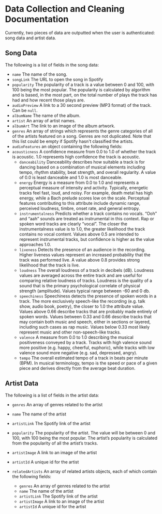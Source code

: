 # Data Collection and Cleaning Documentation

Currently, two pieces of data are outputted when the user is authenticated: song data and artist data. 

## Song Data

The following is a list of fields in the song data:

- `name` The name of the song.
- `songLink` The URL to open the song in Spotify
- `popularity` The popularity of a track is a value between 0 and 100, with 100 being the most popular. The popularity is calculated by algorithm and is based, in the most part, on the total number of plays the track has had and how recent those plays are.
- `audioPreview` A link to a 30 second preview (MP3 format) of the track. Can be `null`.
- `albumName` The name of the album.
- `artist` An array of artist names.
- `albumArt` The link to an image of the album artwork.
- `genres` An array of strings which represents the genre categories of all of the artists featured on a song. Genres are not duplicated. Note that this list could be empty if Spotify hasn't classified the artists. 
- `audioFeatures` an object containing the following fields:
- `acousticness` A confidence measure from 0.0 to 1.0 of whether the track is acoustic. 1.0 represents high confidence the track is acoustic.
  - `danceability` Danceability describes how suitable a track is for dancing based on a combination of musical elements including tempo, rhythm stability, beat strength, and overall regularity. A value of 0.0 is least danceable and 1.0 is most danceable.
  - `energy` Energy is a measure from 0.0 to 1.0 and represents a perceptual measure of intensity and activity. Typically, energetic tracks feel fast, loud, and noisy. For example, death metal has high energy, while a Bach prelude scores low on the scale. Perceptual features contributing to this attribute include dynamic range, perceived loudness, timbre, onset rate, and general entropy.
  - `instrumentalness` Predicts whether a track contains no vocals. “Ooh” and “aah” sounds are treated as instrumental in this context. Rap or spoken word tracks are clearly “vocal”. The closer the instrumentalness value is to 1.0, the greater likelihood the track contains no vocal content. Values above 0.5 are intended to represent instrumental tracks, but confidence is higher as the value approaches 1.0.
  - `liveness` Detects the presence of an audience in the recording. Higher liveness values represent an increased probability that the track was performed live. A value above 0.8 provides strong likelihood that the track is live.
  - `loudness` The overall loudness of a track in decibels (dB). Loudness values are averaged across the entire track and are useful for comparing relative loudness of tracks. Loudness is the quality of a sound that is the primary psychological correlate of physical strength (amplitude). Values typical range between -60 and 0 db.
  - `speechiness` Speechiness detects the presence of spoken words in a track. The more exclusively speech-like the recording (e.g. talk show, audio book, poetry), the closer to 1.0 the attribute value. Values above 0.66 describe tracks that are probably made entirely of spoken words. Values between 0.33 and 0.66 describe tracks that may contain both music and speech, either in sections or layered, including such cases as rap music. Values below 0.33 most likely represent music and other non-speech-like tracks.
  - `valence` A measure from 0.0 to 1.0 describing the musical positiveness conveyed by a track. Tracks with high valence sound more positive (e.g. happy, cheerful, euphoric), while tracks with low valence sound more negative (e.g. sad, depressed, angry).
  - `tempo` The overall estimated tempo of a track in beats per minute (BPM). In musical terminology, tempo is the speed or pace of a given piece and derives directly from the average beat duration.


## Artist Data

  The following is a list of fields in the artist data:

- `genres` An array of genres related to the artist

- `name` The name of the artist

- `artistLink` The Spotify link of the artist

- `popularity` The popularity of the artist. The value will be between 0 and 100, with 100 being the most popular. The artist’s popularity is calculated from the popularity of all the artist’s tracks.

- `artistImage`  A link to an image of the artist

- `artistId` A unique id for the artist

- `relatedArtists` An array of related artists objects, each of which contain the following fields:

  - `genres` An array of genres related to the artist
  - `name` The name of the artist
  - `artistLink` The Spotify link of the artist
  - `artistImage` A link to an image of the artist
  - `artistId` A unique id for the artist